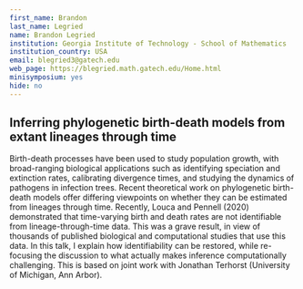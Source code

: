 ```yaml
---
first_name: Brandon
last_name: Legried
name: Brandon Legried
institution: Georgia Institute of Technology - School of Mathematics
institution_country: USA
email: blegried3@gatech.edu
web_page: https://blegried.math.gatech.edu/Home.html
minisymposium: yes
hide: no
---
```


## Inferring phylogenetic birth-death models from extant lineages through time

Birth-death processes have been used to study population growth, with broad-ranging biological applications such as identifying speciation and extinction rates, calibrating divergence times, and studying the dynamics of pathogens in infection trees. Recent theoretical work on phylogenetic birth-death models offer differing viewpoints on whether they can be estimated from lineages through time. Recently, Louca and Pennell (2020) demonstrated that time-varying birth and death rates are not identifiable from lineage-through-time data. This was a grave result, in view of thousands of published biological and computational studies that use this data. In this talk, I explain how identifiability can be restored, while re-focusing the discussion to what actually makes inference computationally challenging. This is based on joint work with Jonathan Terhorst (University of Michigan, Ann Arbor).


